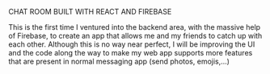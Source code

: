 CHAT ROOM BUILT WITH REACT AND FIREBASE

This is the first time I ventured into the backend area, with the massive help of Firebase, to create an app that allows me and my friends to catch up with each other. 
Although this is no way near perfect, I will be improving the UI and the code along the way to make my web app supports more features that are present in normal messaging app (send photos, emojis,...)

